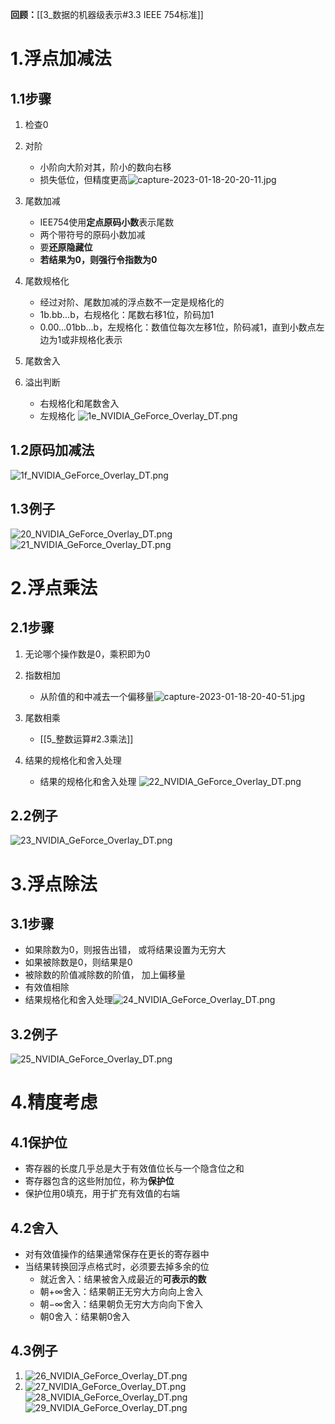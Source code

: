 **回顾：**[[3_数据的机器级表示#3.3 IEEE 754标准]]

# 1.浮点加减法
## 1.1步骤
1. 检查0
2. 对阶
	- 小阶向大阶对其，阶小的数向右移
	- 损失低位，但精度更高![capture-2023-01-18-20-20-11.jpg](https://chillcharlie-img.oss-cn-hangzhou.aliyuncs.com/imgae/2023/01/18/0c987e12082ee6de80736c513ffcc641_capture-2023-01-18-20-20-11.jpg)

3. 尾数加减
	- IEE754使用**定点原码小数**表示尾数 
	- 两个带符号的原码小数加减
	- 要**还原隐藏位**
	- **若结果为0，则强行令指数为0**
4. 尾数规格化
	- 经过对阶、尾数加减的浮点数不一定是规格化的
	- 1b.bb...b，右规格化：尾数右移1位，阶码加1
	- 0.00...01bb...b，左规格化：数值位每次左移1位，阶码减1，直到小数点左边为1或非规格化表示
5. 尾数舍入
6. 溢出判断
	- 右规格化和尾数舍入
	- 左规格化
![1e_NVIDIA_GeForce_Overlay_DT.png](https://chillcharlie-img.oss-cn-hangzhou.aliyuncs.com/imgae/2023/01/18/c1055b2fa41c71f8c4a017682a0a10e6_1e_NVIDIA_GeForce_Overlay_DT.png)

## 1.2原码加减法
![1f_NVIDIA_GeForce_Overlay_DT.png](https://chillcharlie-img.oss-cn-hangzhou.aliyuncs.com/imgae/2023/01/18/7bebf3f1fd76575e27d285fc05f5480c_1f_NVIDIA_GeForce_Overlay_DT.png)
## 1.3例子
![20_NVIDIA_GeForce_Overlay_DT.png](https://chillcharlie-img.oss-cn-hangzhou.aliyuncs.com/imgae/2023/01/18/5e257236cab33f744e75985335cf598d_20_NVIDIA_GeForce_Overlay_DT.png)
![21_NVIDIA_GeForce_Overlay_DT.png](https://chillcharlie-img.oss-cn-hangzhou.aliyuncs.com/imgae/2023/01/18/d43aae1eda69aa2c29c9781bcccd10af_21_NVIDIA_GeForce_Overlay_DT.png)

# 2.浮点乘法
## 2.1步骤
1. 无论哪个操作数是0，乘积即为0
2. 指数相加
	- 从阶值的和中减去一个偏移量![capture-2023-01-18-20-40-51.jpg](https://chillcharlie-img.oss-cn-hangzhou.aliyuncs.com/imgae/2023/01/18/37290d1eb2d045a83517a1df13f0d9aa_capture-2023-01-18-20-40-51.jpg)

3. 尾数相乘
	- [[5_整数运算#2.3乘法]] 
4. 结果的规格化和舍入处理
	- 结果的规格化和舍入处理
![22_NVIDIA_GeForce_Overlay_DT.png](https://chillcharlie-img.oss-cn-hangzhou.aliyuncs.com/imgae/2023/01/18/ff3ac1e1db72a821367eee1d85a8ff32_22_NVIDIA_GeForce_Overlay_DT.png)
## 2.2例子
![23_NVIDIA_GeForce_Overlay_DT.png](https://chillcharlie-img.oss-cn-hangzhou.aliyuncs.com/imgae/2023/01/18/f258d64c3ffee347ae6ff84ff187060b_23_NVIDIA_GeForce_Overlay_DT.png)

# 3.浮点除法
## 3.1步骤
- 如果除数为0，则报告出错， 或将结果设置为无穷大
- 如果被除数是0，则结果是0
- 被除数的阶值减除数的阶值， 加上偏移量
- 有效值相除
- 结果规格化和舍入处理![24_NVIDIA_GeForce_Overlay_DT.png](https://chillcharlie-img.oss-cn-hangzhou.aliyuncs.com/imgae/2023/01/18/7c049f604d847ec2db7998aef7cf2e37_24_NVIDIA_GeForce_Overlay_DT.png)
## 3.2例子
![25_NVIDIA_GeForce_Overlay_DT.png](https://chillcharlie-img.oss-cn-hangzhou.aliyuncs.com/imgae/2023/01/18/42166db56d1ab4605f381bbf30dd4d50_25_NVIDIA_GeForce_Overlay_DT.png)

# 4.精度考虑

## 4.1保护位
- 寄存器的长度几乎总是大于有效值位长与一个隐含位之和
- 寄存器包含的这些附加位，称为**保护位**
- 保护位用0填充，用于扩充有效值的右端
## 4.2舍入
- 对有效值操作的结果通常保存在更长的寄存器中
- 当结果转换回浮点格式时，必须要去掉多余的位
	- 就近舍入：结果被舍入成最近的**可表示的数**
	- 朝$+\infty$舍入：结果朝正无穷大方向向上舍入
	- 朝$-\infty$舍入：结果朝负无穷大方向向下舍入
	- 朝0舍入：结果朝0舍入
## 4.3例子
1. ![26_NVIDIA_GeForce_Overlay_DT.png](https://chillcharlie-img.oss-cn-hangzhou.aliyuncs.com/imgae/2023/01/18/40343bfea0a631b30b6e40f77c5baeaa_26_NVIDIA_GeForce_Overlay_DT.png)
2. ![27_NVIDIA_GeForce_Overlay_DT.png](https://chillcharlie-img.oss-cn-hangzhou.aliyuncs.com/imgae/2023/01/18/99949b9d9eb0bbfb59f9abdf572fc48d_27_NVIDIA_GeForce_Overlay_DT.png)
![28_NVIDIA_GeForce_Overlay_DT.png](https://chillcharlie-img.oss-cn-hangzhou.aliyuncs.com/imgae/2023/01/18/50223a665b053ef31cfbd1a07b93aead_28_NVIDIA_GeForce_Overlay_DT.png)
![29_NVIDIA_GeForce_Overlay_DT.png](https://chillcharlie-img.oss-cn-hangzhou.aliyuncs.com/imgae/2023/01/18/6291e5922a3b7ea9adfece51a28a1586_29_NVIDIA_GeForce_Overlay_DT.png)

